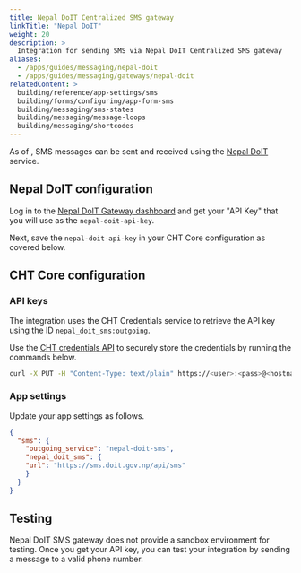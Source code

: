 ```yaml
---
title: Nepal DoIT Centralized SMS gateway
linkTitle: "Nepal DoIT"
weight: 20
description: >
  Integration for sending SMS via Nepal DoIT Centralized SMS gateway
aliases:
  - /apps/guides/messaging/nepal-doit
  - /apps/guides/messaging/gateways/nepal-doit
relatedContent: >
  building/reference/app-settings/sms
  building/forms/configuring/app-form-sms
  building/messaging/sms-states
  building/messaging/message-loops
  building/messaging/shortcodes
---
```



As of <TBD>, SMS messages can be sent and received using the [Nepal DoIT](https://sms.doit.gov.np) service.

## Nepal DoIT configuration

Log in to the [Nepal DoIT Gateway dashboard](https://sms.doit.gov.np) and get your "API Key" that you will use as the `nepal-doit-api-key`.

Next, save the `nepal-doit-api-key` in your CHT Core configuration as covered below.

## CHT Core configuration

### API keys

The integration uses the CHT Credentials service to retrieve the API key using the ID `nepal_doit_sms:outgoing`.

Use the [CHT credentials API](/apps/reference/api#put-apiv1credentials) to securely store the credentials by running the commands below.

```sh
curl -X PUT -H "Content-Type: text/plain" https://<user>:<pass>@<hostname>/api/v1/credentials/nepal_doit_sms:outgoing -d 'nepal-doit-api-key'`
```
### App settings

Update your app settings as follows.

```json
{
  "sms": {
    "outgoing_service": "nepal-doit-sms",
    "nepal_doit_sms": {
    "url": "https://sms.doit.gov.np/api/sms"
    }
  }
}
```

## Testing

Nepal DoIT SMS gateway does not provide a sandbox environment for testing. Once you get your API key, you can test your integration by sending a message to a valid phone number.